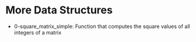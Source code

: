 # More Data Structures

- 0-square_matrix_simple: Function that computes the square values of all integers of a matrix
